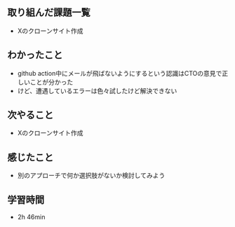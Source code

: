 ## 取り組んだ課題一覧
- Xのクローンサイト作成
## わかったこと
- github action中にメールが飛ばないようにするという認識はCTOの意見で正しいことが分かった
- けど、遭遇しているエラーは色々試したけど解決できない
## 次やること
- Xのクローンサイト作成
## 感じたこと
- 別のアプローチで何か選択肢がないか検討してみよう
## 学習時間
- 2h 46min